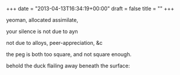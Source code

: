 +++
date = "2013-04-13T16:34:19+00:00"
draft = false
title = ""
+++
<p>yeoman, allocated assimilate,</p>
<p>your silence is not due to ayn</p>
<p>not due to alloys, peer-appreciation, &amp;c</p>
<p>the peg is both too square, and not square enough.</p>
<p>behold the duck flailing away beneath the surface:</p>
